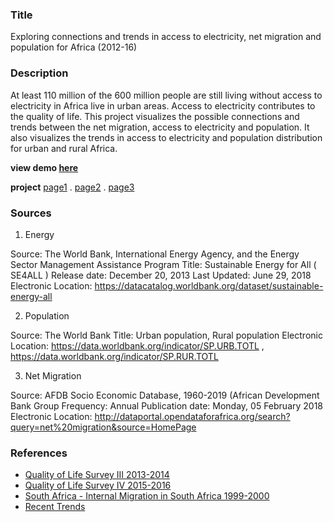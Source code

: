 
### **Title**
Exploring connections and trends in access to electricity, net migration and population for Africa (2012-16)

### **Description**

At least 110 million of the 600 million people are still living without access to electricity in Africa live in urban areas. Access to electricity contributes to the quality of life. This project visualizes the possible connections and trends between the net migration, access to electricity and population. It also visualizes the trends in access to electricity and population distribution for urban and rural Africa.

**view demo [here](https://github.com/aaditirokade/major_studio_1/blob/master/finalProject/ScreenRecording.mov)**

**project** [page1](https://htmlpreview.github.io/?https://github.com/aaditirokade/major_studio_1/blob/master/finalProject/index.html) . [page2](https://htmlpreview.github.io/?https://github.com/aaditirokade/major_studio_1/blob/master/finalProject/page3index.html) . [page3](https://htmlpreview.github.io/?https://github.com/aaditirokade/major_studio_1/blob/master/finalProject/page4index.html)

### **Sources**

1. Energy

Source: The World Bank, International Energy Agency, and the Energy Sector Management Assistance Program
Title:  Sustainable Energy for All ( SE4ALL )
Release date: December 20, 2013
Last Updated: June 29, 2018
Electronic Location: https://datacatalog.worldbank.org/dataset/sustainable-energy-all

2. Population

Source: The World Bank
Title:  Urban population, Rural population
Electronic Location: https://data.worldbank.org/indicator/SP.URB.TOTL , https://data.worldbank.org/indicator/SP.RUR.TOTL

3. Net Migration

Source: AFDB Socio Economic Database, 1960-2019 (African Development Bank Group
Frequency: Annual
Publication date: Monday, 05 February 2018
Electronic Location: http://dataportal.opendataforafrica.org/search?query=net%20migration&source=HomePage


### **References**

- [Quality of Life Survey III 2013-2014](https://www.datafirst.uct.ac.za/dataportal/index.php/catalog/594)
- [Quality of Life Survey IV 2015-2016](https://www.datafirst.uct.ac.za/dataportal/index.php/catalog/595)
- [South Africa - Internal Migration in South Africa 1999-2000](http://microdata.worldbank.org/index.php/catalog/1270)
- [Recent Trends](https://www.researchgate.net/publication/237520615_Recent_trends_in_rural-urban_and_urban-rural_migration_in_Sub-Saharan_Africa_the_empirical_evidence_and_implications_for_understanding_livelihood_insecurity)

